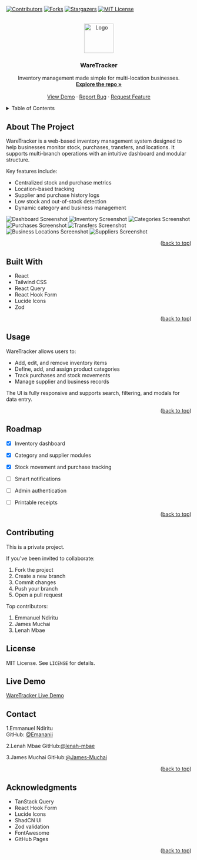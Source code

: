 <!-- Improved compatibility of back to top link -->
<a id="readme-top"></a>

[![Contributors][contributors-shield]][contributors-url]
[![Forks][forks-shield]][forks-url]
[![Stargazers][stars-shield]][stars-url]
[![MIT License][license-shield]][license-url]


<br />
<div align="center">
  <a href="https://github.com/Emananii/WareTracker">
    <img src="images/logo.png" alt="Logo" width="80" height="80" />
  </a>

  <h3 align="center">WareTracker</h3>

  <p align="center">
    Inventory management made simple for multi-location businesses.
    <br />
    <a href="https://github.com/Emananii/WareTracker"><strong>Explore the repo »</strong></a>
    <br />
    <br />
    <a href="https://waretracker.netlify.app/">View Demo</a>
    ·
    <a href="https://github.com/Emananii/WareTracker/issues/new?labels=bug&template=bug-report---.md">Report Bug</a>
    ·
    <a href="https://github.com/Emananii/WareTracker/issues/new?labels=enhancement&template=feature-request---.md">Request Feature</a>
  </p>
</div>

<details>
  <summary>Table of Contents</summary>
  <ol>
    <li><a href="#about-the-project">About The Project</a></li>
    <li><a href="#built-with">Built With</a></li>
    <li><a href="#usage">Usage</a></li>
    <li><a href="#roadmap">Roadmap</a></li>
    <li><a href="#contributing">Contributing</a></li>
    <li><a href="#license">License</a></li>
    <li><a href="#contact">Contact</a></li>
    <li><a href="#acknowledgments">Acknowledgments</a></li>
  </ol>
</details>

## About The Project

WareTracker is a web-based inventory management system designed to help businesses monitor stock, purchases, transfers, and locations. It supports multi-branch operations with an intuitive dashboard and modular structure.

Key features include:
- Centralized stock and purchase metrics
- Location-based tracking
- Supplier and purchase history logs
- Low stock and out-of-stock detection
- Dynamic category and business management

![Dashboard Screenshot](images/dashboard.png)
![Inventory Screenshot](images/inventory.png)
![Categories Screenshot](images/categories.png)
![Purchases Screenshot](images/purchases.png)
![Transfers Screenshot](images/transfers.png)
![Business Locations Screenshot](images/businesses.png)
![Suppliers Screenshot](images/suppliers.png)


<p align="right">(<a href="#readme-top">back to top</a>)</p>

## Built With

- React
- Tailwind CSS
- React Query
- React Hook Form
- Lucide Icons
- Zod

<p align="right">(<a href="#readme-top">back to top</a>)</p>

## Usage

WareTracker allows users to:
- Add, edit, and remove inventory items
- Define, add, and assign product categories
- Track purchases and stock movements
- Manage supplier and business records

The UI is fully responsive and supports search, filtering, and modals for data entry.

<p align="right">(<a href="#readme-top">back to top</a>)</p>

## Roadmap

- [x] Inventory dashboard
- [x] Category and supplier modules
- [x] Stock movement and purchase tracking
- [ ] Smart notifications
- [ ] Admin authentication
- [ ] Printable receipts


<p align="right">(<a href="#readme-top">back to top</a>)</p>

## Contributing
This is a private project.

If you’ve been invited to collaborate:

1. Fork the project  
2. Create a new branch  
3. Commit changes  
4. Push your branch  
5. Open a pull request  

Top contributors:

1. Emmanuel Ndiritu
2. James Muchai
3. Lenah Mbae

## License

MIT License. See `LICENSE` for details.

## Live Demo
[WareTracker Live Demo](https://waretracker.netlify.app/)

## Contact

1.Emmanuel Ndiritu  
GitHub: [@Emananii](https://github.com/Emananii)  

2.Lenah Mbae
GitHub:[@lenah-mbae](https://github.com/lenah-mbae)

3.James Muchai
GitHub:[@James-Muchai](https://github.com/James-Muchai)



<p align="right">(<a href="#readme-top">back to top</a>)</p>

## Acknowledgments

- TanStack Query  
- React Hook Form  
- Lucide Icons  
- ShadCN UI  
- Zod validation  
- FontAwesome  
- GitHub Pages

<p align="right">(<a href="#readme-top">back to top</a>)</p>

<!-- MARKDOWN LINKS -->
[contributors-shield]: https://img.shields.io/github/contributors/Emananii/WareTracker.svg?style=for-the-badge
[contributors-url]: https://github.com/Emananii/WareTracker/graphs/contributors
[forks-shield]: https://img.shields.io/github/forks/Emananii/WareTracker.svg?style=for-the-badge
[forks-url]: https://github.com/Emananii/WareTracker/network/members
[stars-shield]: https://img.shields.io/github/stars/Emananii/WareTracker.svg?style=for-the-badge
[stars-url]: https://github.com/Emananii/WareTracker/stargazers
[license-shield]: https://img.shields.io/github/license/Emananii/WareTracker.svg?style=for-the-badge
[license-url]: https://github.com/Emananii/WareTracker/blob/main/LICENSE

